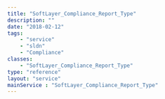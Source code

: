 ```yaml
---
title: "SoftLayer_Compliance_Report_Type"
description: ""
date: "2018-02-12"
tags:
    - "service"
    - "sldn"
    - "Compliance"
classes:
    - "SoftLayer_Compliance_Report_Type"
type: "reference"
layout: "service"
mainService : "SoftLayer_Compliance_Report_Type"
---
```

